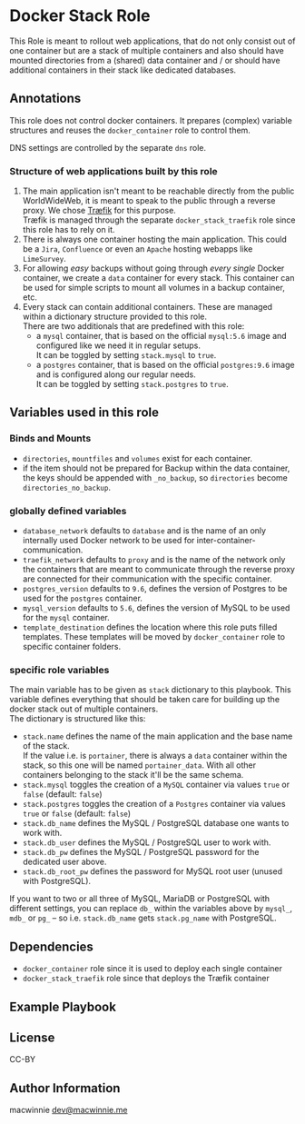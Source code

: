 # Docker Stack Role

This Role is meant to rollout web applications, that do not only consist out of
one container but are a stack of multiple containers and also should have
mounted directories from a (shared) data container and / or should have
additional containers in their stack like dedicated databases.

## Annotations

This role does not control docker containers. It prepares (complex) variable
structures and reuses the `docker_container` role to control them.

DNS settings are controlled by the separate `dns` role.

### Structure of web applications built by this role

1. The main application isn't meant to be reachable directly from the public
WorldWideWeb, it is meant to speak to the public through a reverse proxy. We
chose [Træfik](https://traefik.io/) for this purpose.  
Træfik is managed through the separate `docker_stack_traefik` role since this
role has to rely on it.
2. There is always one container hosting the main application. This could be
a `Jira`, `Confluence` or even an `Apache` hosting webapps like `LimeSurvey`.
3. For allowing *easy* backups without going through *every single* Docker
container, we create a `data` container for every stack. This container can be
used for simple scripts to mount all volumes in a backup container, etc.
4. Every stack can contain additional containers. These are managed within a
dictionary structure provided to this role.  
There are two additionals that are predefined with this role:
    * a `mysql` container, that is based on the official `mysql:5.6` image and
    configured like we need it in regular setups.  
    It can be toggled by setting `stack.mysql` to `true`.
    * a `postgres` container, that is based on the official `postgres:9.6`
    image and is configured along our regular needs.  
    It can be toggled by setting `stack.postgres` to `true`.

## Variables used in this role

### Binds and Mounts

* `directories`, `mountfiles` and `volumes` exist for each container.
* if the item should not be prepared for Backup within the data container, the keys should be appended with `_no_backup`, so `directories` become `directories_no_backup`.

### globally defined variables

* `database_network` defaults to `database` and is the name of an only
internally used Docker network to be used for inter-container-communication.
* `traefik_network` defaults to `proxy` and is the name of the network only the
containers that are meant to communicate through the reverse proxy are connected
for their communication with the specific container.
* `postgres_version` defaults to `9.6`, defines the version of Postgres to be
used for the `postgres` container.
* `mysql_version` defaults to `5.6`, defines the version of MySQL to be used for
the `mysql` container.
* `template_destination` defines the location where this role puts filled
templates. These templates will be moved by `docker_container` role to specific
container folders.

### specific role variables

The main variable has to be given as `stack` dictionary to this playbook. This
variable defines everything that should be taken care for building up the docker
stack out of multiple containers.  
The dictionary is structured like this:

* `stack.name` defines the name of the main application and the base name of the
stack.  
If the value i.e. is `portainer`, there is always a `data` container within the
stack, so this one will be named `portainer_data`. With all other containers
belonging to the stack it'll be the same schema.
* `stack.mysql` toggles the creation of a `MySQL` container via values `true` or
`false` (default: `false`)  
* `stack.postgres` toggles the creation of a `Postgres` container via values
`true` or `false` (default: `false`)
* `stack.db_name` defines the MySQL / PostgreSQL database one wants to work with.
* `stack.db_user` defines the MySQL / PostgreSQL user to work with.
* `stack.db_pw` defines the MySQL / PostgreSQL password for the dedicated user above.
* `stack.db_root_pw` defines the password for MySQL root user (unused with PostgreSQL).

If you want to two or all three of MySQL, MariaDB or PostgreSQL with different settings, you can replace `db_` within the variables above by `mysql_`, `mdb_` or `pg_` – so i.e. `stack.db_name` gets `stack.pg_name` with PostgreSQL.

## Dependencies

* `docker_container` role since it is used to deploy each single container
* `docker_stack_traefik` role since that deploys the Træfik container

## Example Playbook

## License

CC-BY

## Author Information

macwinnie <dev@macwinnie.me>

